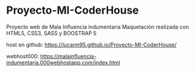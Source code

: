 # Proyecto-MI-CoderHouse

Proyecto web de Mala Influencia indumentaria
Maquetación realizada con HTML5, CSS3, SASS y BOOSTRAP 5

host en github: https://lucarm95.github.io/Proyecto-MI-CoderHouse/

webhost000: https://malainfluencia-indumentaria.000webhostapp.com/index.html
